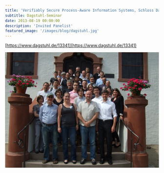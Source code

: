 ```yaml
---
title: 'Verifiably Secure Process-Aware Information Systems, Schloss Dagstuhl, Germany'
subtitle: Dagstuhl-Seminar
date: 2013-08-19 00:00:00
description: 'Invited Panelist'
featured_image: '/images/blog/dagstuhl.jpg'
---
```


[https://www.dagstuhl.de/13341](https://www.dagstuhl.de/13341)

<div class="gallery" data-columns="1">
	<img src="/images/blog/dagstuhl-seminar-13341.jpg">
</div>
